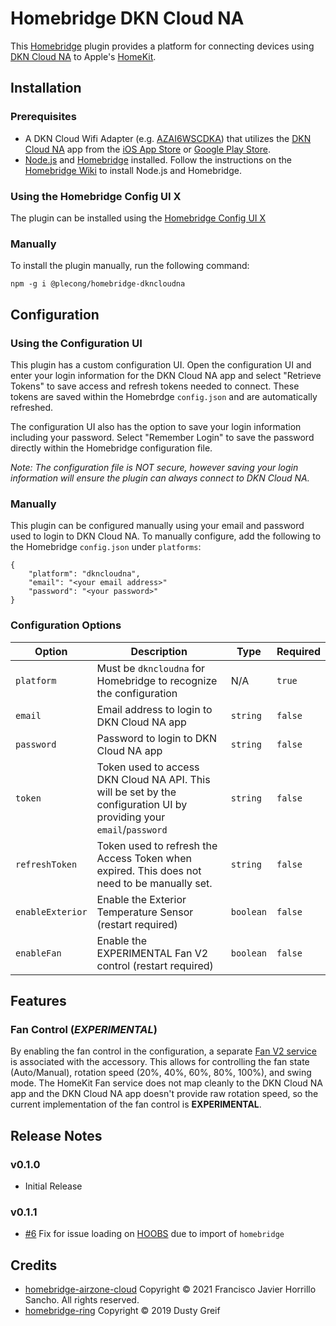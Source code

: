 # Homebridge DKN Cloud NA

This [Homebridge](https://github.com/homebridge/homebridge) plugin provides a platform for connecting devices using [DKN Cloud NA](https://dkncloudna.com) to Apple's [HomeKit](http://www.apple.com/ios/home/).

## Installation

### Prerequisites

- A DKN Cloud Wifi Adapter (e.g. [AZAI6WSCDKA](https://www.daikinac.com/content/commercial/accessories-and-controllers/daikin-dkn-wifi-solutions/)) that utilizes the [DKN Cloud NA](https://dkncloudna.com) app from the [iOS App Store](https://itunes.apple.com/us/app/dkn-cloud-na/id1444432503?mt=8) or [Google Play Store](https://play.google.com/store/apps/details?id=io.airzone.dknNA).
- [Node.js](https://nodejs.org/) and [Homebridge](https://github.com/homebridge/homebridge) installed. Follow the instructions on the [Homebridge Wiki](https://github.com/homebridge/homebridge/wiki) to install Node.js and Homebridge.

### Using the Homebridge Config UI X

The plugin can be installed using the [Homebridge Config UI X](https://github.com/oznu/homebridge-config-ui-x)

### Manually

To install the plugin manually, run the following command:

```
npm -g i @plecong/homebridge-dkncloudna
```

## Configuration

### Using the Configuration UI

This plugin has a custom configuration UI. Open the configuration UI and enter your login information for the DKN Cloud NA app and select "Retrieve Tokens" to save access and refresh tokens needed to connect. These tokens are saved within the Homebrdge `config.json` and are automatically refreshed.

The configuration UI also has the option to save your login information including your password. Select "Remember Login" to save the password directly within the Homebridge configuration file.

_Note: The configuration file is NOT secure, however saving your login information will ensure the plugin can always connect to DKN Cloud NA._

### Manually

This plugin can be configured manually using your email and password used to login to DKN Cloud NA. To manually configure, add the following to the Homebridge `config.json` under `platforms`:

```
{
    "platform": "dkncloudna",
    "email": "<your email address>"
    "password": "<your password>"
}
```

### Configuration Options

| Option           | Description                                                                                                          | Type      | Required |
| ---------------- | -------------------------------------------------------------------------------------------------------------------- | --------- | -------- |
| `platform`       | Must be `dkncloudna` for Homebridge to recognize the configuration                                                   | N/A       | `true`   |
| `email`          | Email address to login to DKN Cloud NA app                                                                           | `string`  | `false`  |
| `password`       | Password to login to DKN Cloud NA app                                                                                | `string`  | `false`  |
| `token`          | Token used to access DKN Cloud NA API. This will be set by the configuration UI by providing your `email`/`password` | `string`  | `false`  |
| `refreshToken`   | Token used to refresh the Access Token when expired. This does not need to be manually set.                          | `string`  | `false`  |
| `enableExterior` | Enable the Exterior Temperature Sensor (restart required)                                                            | `boolean` | `false`  |
| `enableFan`      | Enable the EXPERIMENTAL Fan V2 control (restart required)                                                            | `boolean` | `false`  |

## Features

### Fan Control (_EXPERIMENTAL_)

By enabling the fan control in the configuration, a separate [Fan V2 service](https://developers.homebridge.io/#/service/Fanv2) is associated with the accessory. This allows for controlling the fan state (Auto/Manual), rotation speed (20%, 40%, 60%, 80%, 100%), and swing mode. The HomeKit Fan service does not map cleanly to the DKN Cloud NA app and the DKN Cloud NA app doesn't provide raw rotation speed, so the current implementation of the fan control is **EXPERIMENTAL**.

## Release Notes

### v0.1.0

- Initial Release

### v0.1.1

- [#6](https://github.com/plecong/homebridge-dkncloudna/issues/6) Fix for issue loading on [HOOBS](https://hoobs.com) due to import of `homebridge`

## Credits

- [homebridge-airzone-cloud](https://github.com/fjhorrillo/homebridge-airzone-cloud) Copyright &copy; 2021 Francisco Javier Horrillo Sancho. All rights reserved.
- [homebridge-ring](https://github.com/dgreif/ring) Copyright &copy; 2019 Dusty Greif
